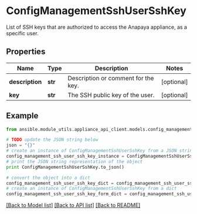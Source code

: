 # ConfigManagementSshUserSshKey

List of SSH keys that are authorized to access the Anapaya appliance, as a specific user.

## Properties
Name | Type | Description | Notes
------------ | ------------- | ------------- | -------------
**description** | **str** | Description or comment for the key. | [optional] 
**key** | **str** | The SSH public key of the user. | [optional] 

## Example

```python
from ansible.module_utils.appliance_api_client.models.config_management_ssh_user_ssh_key import ConfigManagementSshUserSshKey

# TODO update the JSON string below
json = "{}"
# create an instance of ConfigManagementSshUserSshKey from a JSON string
config_management_ssh_user_ssh_key_instance = ConfigManagementSshUserSshKey.from_json(json)
# print the JSON string representation of the object
print ConfigManagementSshUserSshKey.to_json()

# convert the object into a dict
config_management_ssh_user_ssh_key_dict = config_management_ssh_user_ssh_key_instance.to_dict()
# create an instance of ConfigManagementSshUserSshKey from a dict
config_management_ssh_user_ssh_key_form_dict = config_management_ssh_user_ssh_key.from_dict(config_management_ssh_user_ssh_key_dict)
```
[[Back to Model list]](../README.md#documentation-for-models) [[Back to API list]](../README.md#documentation-for-api-endpoints) [[Back to README]](../README.md)


